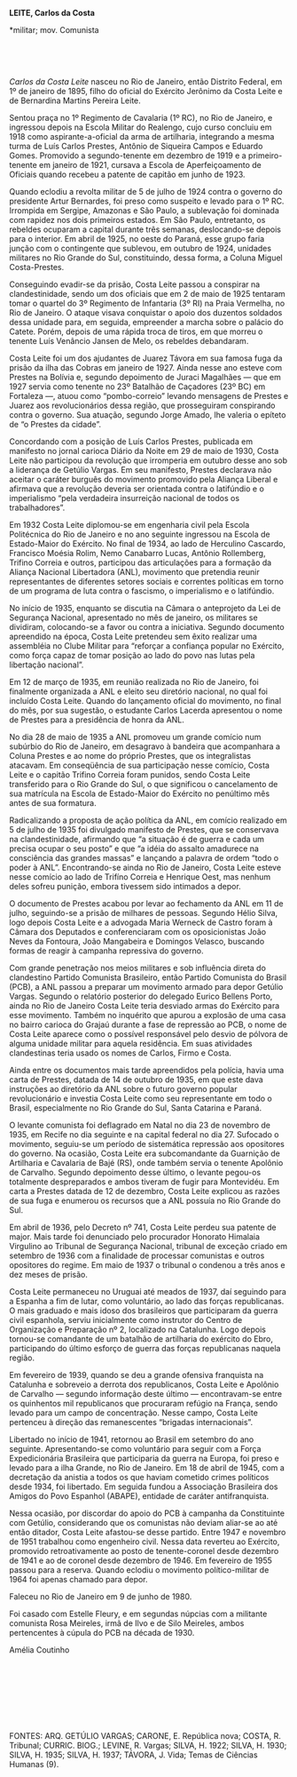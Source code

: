 **LEITE, Carlos da Costa**

\*militar; mov. Comunista

 

 

*Carlos da Costa Leite* nasceu no Rio de Janeiro, então Distrito
Federal, em 1º de janeiro de 1895, filho do oficial do Exército Jerônimo
da Costa Leite e de Bernardina Martins Pereira Leite.

Sentou praça no 1º Regimento de Cavalaria (1º RC), no Rio de Janeiro, e
ingressou depois na Escola Militar do Realengo, cujo curso concluiu em
1918 como aspirante-a-oficial da arma de artilharia, integrando a mesma
turma de Luís Carlos Prestes, Antônio de Siqueira Campos e Eduardo
Gomes. Promovido a segundo-tenente em dezembro de 1919 e a
primeiro-tenente em janeiro de 1921, cursava a Escola de Aperfeiçoamento
de Oficiais quando recebeu a patente de capitão em junho de 1923.

Quando eclodiu a revolta militar de 5 de julho de 1924 contra o governo
do presidente Artur Bernardes, foi preso como suspeito e levado para o
1º RC. Irrompida em Sergipe, Amazonas e São Paulo, a sublevação foi
dominada com rapidez nos dois primeiros estados. Em São Paulo,
entretanto, os rebeldes ocuparam a capital durante três semanas,
deslocando-se depois para o interior. Em abril de 1925, no oeste do
Paraná, esse grupo faria junção com o contingente que sublevou, em
outubro de 1924, unidades militares no Rio Grande do Sul, constituindo,
dessa forma, a Coluna Miguel Costa-Prestes.

Conseguindo evadir-se da prisão, Costa Leite passou a conspirar na
clandestinidade, sendo um dos oficiais que em 2 de maio de 1925 tentaram
tomar o quartel do 3º Regimento de Infantaria (3º RI) na Praia Vermelha,
no Rio de Janeiro. O ataque visava conquistar o apoio dos duzentos
soldados dessa unidade para, em seguida, empreender a marcha sobre o
palácio do Catete. Porém, depois de uma rápida troca de tiros, em que
morreu o tenente Luís Venâncio Jansen de Melo, os rebeldes debandaram.

Costa Leite foi um dos ajudantes de Juarez Távora em sua famosa fuga da
prisão da ilha das Cobras em janeiro de 1927. Ainda nesse ano esteve com
Prestes na Bolívia e, segundo depoimento de Juraci Magalhães — que em
1927 servia como tenente no 23º Batalhão de Caçadores (23º BC) em
Fortaleza —, atuou como “pombo-correio” levando mensagens de Prestes e
Juarez aos revolucionários dessa região, que prosseguiram conspirando
contra o governo. Sua atuação, segundo Jorge Amado, lhe valeria o
epíteto de “o Prestes da cidade”.

Concordando com a posição de Luís Carlos Prestes, publicada em manifesto
no jornal carioca Diário da Noite em 29 de maio de 1930, Costa Leite não
participou da revolução que irromperia em outubro desse ano sob a
liderança de Getúlio Vargas. Em seu manifesto, Prestes declarava não
aceitar o caráter burguês do movimento promovido pela Aliança Liberal e
afirmava que a revolução deveria ser orientada contra o latifúndio e o
imperialismo “pela verdadeira insurreição nacional de todos os
trabalhadores”.

Em 1932 Costa Leite diplomou-se em engenharia civil pela Escola
Politécnica do Rio de Janeiro e no ano seguinte ingressou na Escola de
Estado-Maior do Exército. No final de 1934, ao lado de Herculino
Cascardo, Francisco Moésia Rolim, Nemo Canabarro Lucas, Antônio
Rollemberg, Trifino Correia e outros, participou das articulações para a
formação da Aliança Nacional Libertadora (ANL), movimento que pretendia
reunir representantes de diferentes setores sociais e correntes
políticas em torno de um programa de luta contra o fascismo, o
imperialismo e o latifúndio.

No início de 1935, enquanto se discutia na Câmara o anteprojeto da Lei
de Segurança Nacional, apresentado no mês de janeiro, os militares se
dividiram, colocando-se a favor ou contra a iniciativa. Segundo
documento apreendido na época, Costa Leite pretendeu sem êxito realizar
uma assembléia no Clube Militar para “reforçar a confiança popular no
Exército, como força capaz de tomar posição ao lado do povo nas lutas
pela libertação nacional”.

Em 12 de março de 1935, em reunião realizada no Rio de Janeiro, foi
finalmente organizada a ANL e eleito seu diretório nacional, no qual foi
incluído Costa Leite. Quando do lançamento oficial do movimento, no
final do mês, por sua sugestão, o estudante Carlos Lacerda apresentou o
nome de Prestes para a presidência de honra da ANL.

No dia 28 de maio de 1935 a ANL promoveu um grande comício num subúrbio
do Rio de Janeiro, em desagravo à bandeira que acompanhara a Coluna
Prestes e ao nome do próprio Prestes, que os integralistas atacavam. Em
conseqüência de sua participação nesse comício, Costa Leite e o capitão
Trifino Correia foram punidos, sendo Costa Leite transferido para o Rio
Grande do Sul, o que significou o cancelamento de sua matrícula na
Escola de Estado-Maior do Exército no penúltimo mês antes de sua
formatura.

Radicalizando a proposta de ação política da ANL, em comício realizado
em 5 de julho de 1935 foi divulgado manifesto de Prestes, que se
conservava na clandestinidade, afirmando que “a situação é de guerra e
cada um precisa ocupar o seu posto” e que “a idéia do assalto amadurece
na consciência das grandes massas” e lançando a palavra de ordem “todo o
poder à ANL”. Encontrando-se ainda no Rio de Janeiro, Costa Leite esteve
nesse comício ao lado de Trifíno Correia e Henrique Oest, mas nenhum
deles sofreu punição, embora tivessem sido intimados a depor.

O documento de Prestes acabou por levar ao fechamento da ANL em 11 de
julho, seguindo-se a prisão de milhares de pessoas. Segundo Hélio Silva,
logo depois Costa Leite e a advogada Maria Werneck de Castro foram à
Câmara dos Deputados e conferenciaram com os oposicionistas João Neves
da Fontoura, João Mangabeira e Domingos Velasco, buscando formas de
reagir à campanha repressiva do governo.

Com grande penetração nos meios militares e sob influência direta do
clandestino Partido Comunista Brasileiro, então Partido Comunista do
Brasil (PCB), a ANL passou a preparar um movimento armado para depor
Getúlio Vargas. Segundo o relatório posterior do delegado Eurico Bellens
Porto, ainda no Rio de Janeiro Costa Leite teria desviado armas do
Exército para esse movimento. Também no inquérito que apurou a explosão
de uma casa no bairro carioca do Grajaú durante a fase de repressão ao
PCB, o nome de Costa Leite aparece como o possível responsável pelo
desvio de pólvora de alguma unidade militar para aquela residência. Em
suas atividades clandestinas teria usado os nomes de Carlos, Firmo e
Costa.

Ainda entre os documentos mais tarde apreendidos pela polícia, havia uma
carta de Prestes, datada de 14 de outubro de 1935, em que este dava
instruções ao diretório da ANL sobre o futuro governo popular
revolucionário e investia Costa Leite como seu representante em todo o
Brasil, especialmente no Rio Grande do Sul, Santa Catarina e Paraná.

O levante comunista foi deflagrado em Natal no dia 23 de novembro de
1935, em Recife no dia seguinte e na capital federal no dia 27. Sufocado
o movimento, seguiu-se um período de sistemática repressão aos
opositores do governo. Na ocasião, Costa Leite era subcomandante da
Guarnição de Artilharia e Cavalaria de Bajé (RS), onde também servia o
tenente Apolônio de Carvalho. Segundo depoimento desse último, o levante
pegou-os totalmente despreparados e ambos tiveram de fugir para
Montevidéu. Em carta a Prestes datada de 12 de dezembro, Costa Leite
explicou as razões de sua fuga e enumerou os recursos que a ANL possuía
no Rio Grande do Sul.

Em abril de 1936, pelo Decreto nº 741, Costa Leite perdeu sua patente de
major. Mais tarde foi denunciado pelo procurador Honorato Himalaia
Virgulino ao Tribunal de Segurança Nacional, tribunal de exceção criado
em setembro de 1936 com a finalidade de processar comunistas e outros
opositores do regime. Em maio de 1937 o tribunal o condenou a três anos
e dez meses de prisão.

Costa Leite permaneceu no Uruguai até meados de 1937, daí seguindo para
a Espanha a fim de lutar, como voluntário, ao lado das forças
republicanas. O mais graduado e mais idoso dos brasileiros que
participaram da guerra civil espanhola, serviu inicialmente como
instrutor do Centro de Organização e Preparação nº 2, localizado na
Catalunha. Logo depois tornou-se comandante de um batalhão de artilharia
do exército do Ebro, participando do último esforço de guerra das forças
republicanas naquela região.

Em fevereiro de 1939, quando se deu a grande ofensiva franquista na
Catalunha e sobreveio a derrota dos republicanos, Costa Leite e Apolônio
de Carvalho — segundo informação deste último — encontravam-se entre os
quinhentos mil republicanos que procuraram refúgio na França, sendo
levado para um campo de concentração. Nesse campo, Costa Leite pertenceu
à direção das remanescentes “brigadas internacionais”.

Libertado no início de 1941, retornou ao Brasil em setembro do ano
seguinte. Apresentando-se como voluntário para seguir com a Força
Expedicionária Brasileira que participaria da guerra na Europa, foi
preso e levado para a ilha Grande, no Rio de Janeiro. Em 18 de abril de
1945, com a decretação da anistia a todos os que haviam cometido crimes
políticos desde 1934, foi libertado. Em seguida fundou a Associação
Brasileira dos Amigos do Povo Espanhol (ABAPE), entidade de caráter
antifranquista.

Nessa ocasião, por discordar do apoio do PCB à campanha da Constituinte
com Getúlio, considerando que os comunistas não deviam aliar-se ao até
então ditador, Costa Leite afastou-se desse partido. Entre 1947 e
novembro de 1951 trabalhou como engenheiro civil. Nessa data reverteu ao
Exército, promovido retroativamente ao posto de tenente-coronel desde
dezembro de 1941 e ao de coronel desde dezembro de 1946. Em fevereiro de
1955 passou para a reserva. Quando eclodiu o movimento político-militar
de 1964 foi apenas chamado para depor.

Faleceu no Rio de Janeiro em 9 de junho de 1980.

Foi casado com Estelle Fleury, e em segundas núpcias com a militante
comunista Rosa Meireles, irmã de Ilvo e de Silo Meireles, ambos
pertencentes à cúpula do PCB na década de 1930.

Amélia Coutinho

 

 

 

 

FONTES: ARQ. GETÚLIO VARGAS; CARONE, E. República nova; COSTA, R.
Tribunal; CURRIC. BIOG.; LEVINE, R. Vargas; SILVA, H. 1922; SILVA, H.
1930; SILVA, H. 1935; SILVA, H. 1937; TÁVORA, J. Vida; Temas de Ciências
Humanas (9).

 
